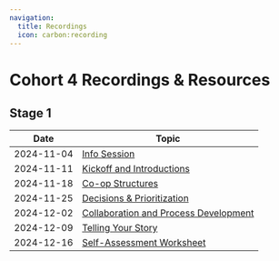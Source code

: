```yaml
---
navigation:
  title: Recordings
  icon: carbon:recording
---
```


# Cohort 4 Recordings &amp; Resources

## Stage 1

| Date       | Topic                                  |
|------------|----------------------------------------|
| 2024-11-04 | [Info Session](https://drive.google.com/drive/folders/1TLl7FECEMty_LZ5085I01m5YlNkbeRwi?usp=drive_link) |
| 2024-11-11 | [Kickoff and Introductions](https://drive.google.com/drive/folders/1WmIwFt5co1Etobr6-_alGDH3M5uTYBnN?usp=drive_link) |
| 2024-11-18 | [Co-op Structures](https://drive.google.com/drive/folders/1Wje8_qHpYVIr3AWjE6NxWn0r22tmm5-L?usp=drive_link) |
| 2024-11-25 | [Decisions & Prioritization](https://drive.google.com/drive/folders/1wUqoZ_dQhTrPE67RUq0R9uspHmmn7NyM?usp=drive_link) |
| 2024-12-02 | [Collaboration and Process Development](https://drive.google.com/drive/folders/11ge7CYl_dDoUjFTcz69nXX_7q1PBbJlB?usp=drive_link) |
| 2024-12-09 | [Telling Your Story](https://drive.google.com/drive/folders/18Et8lq4EZ4BZt1HfuG7UmTgmYrmMqEi7?usp=drive_link) |
| 2024-12-16 | [Self-Assessment Worksheet](https://docs.google.com/document/d/15og3YqFdMO3o3zr-fbYgwPHgbQnevbxZ7SVCcbjRhc8/edit?usp=drive_link) |
